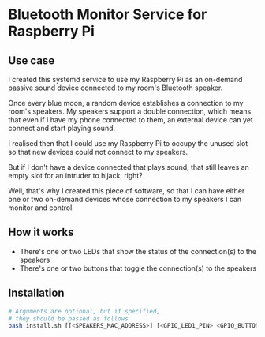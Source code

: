 # Bluetooth Monitor Service for Raspberry Pi

## Use case

I created this systemd service to use my Raspberry Pi as an on-demand passive sound device connected to my room's Bluetooth speaker.

Once every blue moon, a random device establishes a connection to my room's speakers. My speakers support a double connection,
which means that even if I have my phone connected to them, an external device can yet connect and start playing sound.

I realised then that I could use my Raspberry Pi to occupy the unused slot so that new devices could not connect to my speakers.

But if I don't have a device connected that plays sound, that still leaves an empty slot for an intruder to hijack, right?

Well, that's why I created this piece of software, so that I can have either one or two on-demand devices whose connection to my speakers I can monitor and control.

## How it works

- There's one or two LEDs that show the status of the connection(s) to the speakers
- There's one or two buttons that toggle the connection(s) to the speakers

## Installation

```bash
# Arguments are optional, but if specified, 
# they should be passed as follows
bash install.sh [[<SPEAKERS_MAC_ADDRESS>] [<GPIO_LED1_PIN> <GPIO_BUTTON1_PIN> [[GPIO_LED2_PIN] [GPIO_BUTTON2_PIN]]]]
```